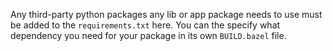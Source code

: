 Any third-party python packages any lib or app package needs to use must be added to the `requirements.txt` here. You can the specify what dependency you need for your package in its own `BUILD.bazel` file.
